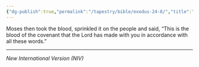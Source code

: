 ```yaml
---
{"dg-publish":true,"permalink":"/tapestry/bible/exodus-24-8/","title":"Exodus 24:8","hide":true,"tags":["bible"],"dgHomeLink":true,"dgShowLocalGraph":true,"dgEnableSearch":true}
---
```


 Moses then took the blood, sprinkled it on the people and said, “This is the blood of the covenant that the Lord has made with you in accordance with all these words.”

---
*New International Version (NIV)*